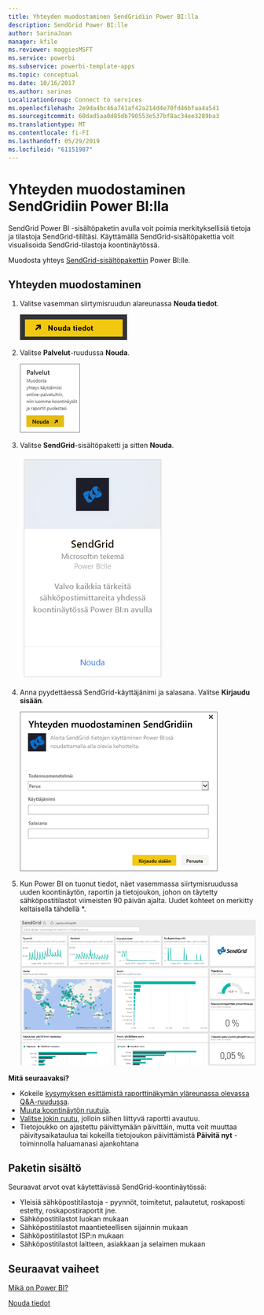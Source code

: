 ```yaml
---
title: Yhteyden muodostaminen SendGridiin Power BI:lla
description: SendGrid Power BI:lle
author: SarinaJoan
manager: kfile
ms.reviewer: maggiesMSFT
ms.service: powerbi
ms.subservice: powerbi-template-apps
ms.topic: conceptual
ms.date: 10/16/2017
ms.author: sarinas
LocalizationGroup: Connect to services
ms.openlocfilehash: 2e9da4bc46a741af42a214d4e70fd46bfaa4a541
ms.sourcegitcommit: 60dad5aa0d85db790553e537bf8ac34ee3289ba3
ms.translationtype: MT
ms.contentlocale: fi-FI
ms.lasthandoff: 05/29/2019
ms.locfileid: "61151987"
---
```

# <a name="connect-to-sendgrid-with-power-bi"></a>Yhteyden muodostaminen SendGridiin Power BI:lla
SendGrid Power BI -sisältöpaketin avulla voit poimia merkityksellisiä tietoja ja tilastoja SendGrid-tililtäsi. Käyttämällä SendGrid-sisältöpakettia voit visualisoida SendGrid-tilastoja koontinäytössä.

Muodosta yhteys [SendGrid-sisältöpakettiin](https://app.powerbi.com/getdata/services/sendgrid) Power BI:lle.

## <a name="how-to-connect"></a>Yhteyden muodostaminen
1. Valitse vasemman siirtymisruudun alareunassa **Nouda tiedot**.
   
   ![](media/service-connect-to-sendgrid/pbi_getdata.png) 
2. Valitse **Palvelut**-ruudussa **Nouda**.
   
   ![](media/service-connect-to-sendgrid/pbi_getservices.png) 
3. Valitse **SendGrid**-sisältöpaketti ja sitten **Nouda**.
   
   ![](media/service-connect-to-sendgrid/sendgrid.png) 
4. Anna pyydettäessä SendGrid-käyttäjänimi ja salasana. Valitse **Kirjaudu sisään**.
   
   ![](media/service-connect-to-sendgrid/pbi_sendgridsignin.png)
5. Kun Power BI on tuonut tiedot, näet vasemmassa siirtymisruudussa uuden koontinäytön, raportin ja tietojoukon, johon on täytetty sähköpostitilastot viimeisten 90 päivän ajalta. Uudet kohteet on merkitty keltaisella tähdellä \*.
   
   ![](media/service-connect-to-sendgrid/pbi_sendgriddash.png)

**Mitä seuraavaksi?**

* Kokeile [kysymyksen esittämistä raporttinäkymän yläreunassa olevassa Q&A-ruudussa](consumer/end-user-q-and-a.md).
* [Muuta koontinäytön ruutuja](service-dashboard-edit-tile.md).
* [Valitse jokin ruutu](consumer/end-user-tiles.md), jolloin siihen liittyvä raportti avautuu.
* Tietojoukko on ajastettu päivittymään päivittäin, mutta voit muuttaa päivitysaikataulua tai kokeilla tietojoukon päivittämistä **Päivitä nyt** -toiminnolla haluamanasi ajankohtana

## <a name="whats-included"></a>Paketin sisältö
Seuraavat arvot ovat käytettävissä SendGrid-koontinäytössä:

* Yleisiä sähköpostitilastoja - pyynnöt, toimitetut, palautetut, roskaposti estetty, roskapostiraportit jne.
* Sähköpostitilastot luokan mukaan
* Sähköpostitilastot maantieteellisen sijainnin mukaan
* Sähköpostitilastot ISP:n mukaan
* Sähköpostitilastot laitteen, asiakkaan ja selaimen mukaan

## <a name="next-steps"></a>Seuraavat vaiheet
[Mikä on Power BI?](power-bi-overview.md)

[Nouda tiedot](service-get-data.md)

